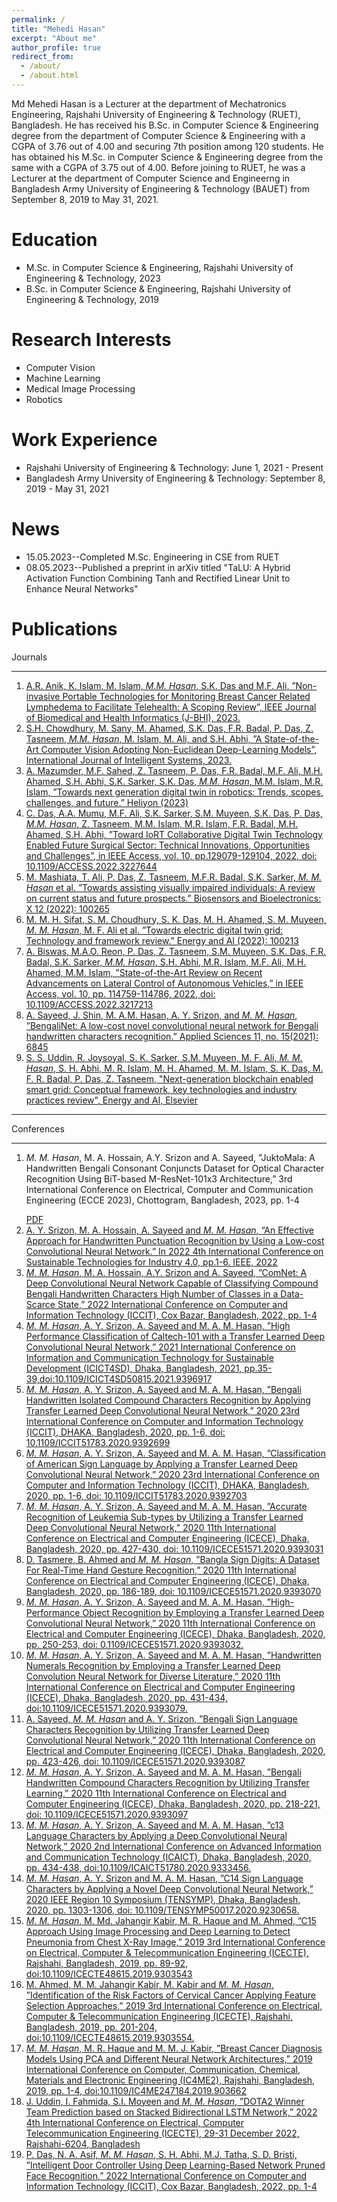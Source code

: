```yaml
---
permalink: /
title: "Mehedi Hasan"
excerpt: "About me"
author_profile: true
redirect_from: 
  - /about/
  - /about.html
---
```


Md Mehedi Hasan is a Lecturer at the department of Mechatronics Engineering, Rajshahi University of Engineering & Technology (RUET), Bangladesh. He has received his B.Sc. in Computer Science & Engineering degree from the department of Computer Science & Engineering with a CGPA of 3.76 out of 4.00 and securing 7th position among 120 students. He has obtained his M.Sc. in Computer Science & Engineering degree from the same with a CGPA of 3.75 out of 4.00. Before joining to RUET, he was a Lecturer at the department of Computer Science and Engineerng in Bangladesh Army University of Engineering & Technology (BAUET) from September 8, 2019 to May 31, 2021.

Education
======
<ul>
<li>
M.Sc. in Computer Science & Engineering, Rajshahi University of Engineering & Technology, 2023</li>
<li>B.Sc. in Computer Science & Engineering, Rajshahi University of Engineering & Technology, 2019</li>
</ul>

Research Interests
======
<ul>
<li>Computer Vision</li>
<li>Machine Learning</li>
<li>Medical Image Processing</li>
<li>Robotics</li>
</ul>

Work Experience
======
<ul>
<li>Rajshahi University of Engineering & Technology: June 1, 2021 - Present</li>
<li>Bangladesh Army University of Engineering & Technology: September 8, 2019 - May 31, 2021</li>
</ul>

News
======
<ul>
<li>15.05.2023--Completed M.Sc. Engineering in CSE from RUET</li>
<li>08.05.2023--Published a preprint in arXiv titled "TaLU: A Hybrid Activation Function Combining Tanh and Rectified Linear Unit to Enhance Neural Networks"</li>
</ul>


Publications
=======
Journals
<hr>
<ol>
<li><a href="/files/Journals/J1.pdf">A.R. Anik, K. Islam, M. Islam, <em>M.M. Hasan</em>, S.K. Das and M.F. Ali, ”Non-invasive Portable Technologies for Monitoring Breast Cancer Related Lymphedema to Facilitate Telehealth: A Scoping Review”, IEEE Journal of Biomedical and Health Informatics (J-BHI), 2023.</a></li>
<li><a href="/files/Journals/J2.pdf">S.H. Chowdhury, M. Sany, M. Ahamed, S.K. Das, F.R. Badal, P. Das, Z. Tasneem, <em>M.M. Hasan</em>, M. Islam, M. Ali, and S.H. Abhi, ”A State-of-the-Art Computer Vision Adopting Non-Euclidean Deep-Learning Models”, International Journal of Intelligent Systems, 2023.</a></li>
<li><a href="/files/Journals/J3.pdf">A. Mazumder, M.F. Sahed, Z. Tasneem, P. Das, F.R. Badal, M.F. Ali, M.H. Ahamed, S.H. Abhi, S.K. Sarker, S.K. Das, <em>M.M. Hasan</em>, M.M. Islam, M.R. Islam, ”Towards next generation digital twin in robotics: Trends, scopes, challenges, and future.” Heliyon (2023)</a></li>
<li><a href="/files/Journals/J4.pdf">C. Das, A.A. Mumu, M.F. Ali, S.K. Sarker, S.M. Muyeen, S.K. Das, P. Das, <em>M.M. Hasan</em>, Z. Tasneem, M.M. Islam, M.R. Islam, F.R. Badal, M.H. Ahamed, S.H. Abhi, ”Toward IoRT Collaborative Digital Twin Technology Enabled Future Surgical Sector: Technical Innovations, Opportunities and Challenges”, in IEEE Access, vol. 10, pp.129079-129104, 2022, doi: 10.1109/ACCESS.2022.3227644</a></li>
<li><a href="/files/Journals/J5.pdf">M. Mashiata, T. Ali, P. Das, Z. Tasneem, M.F.R. Badal, S.K. Sarker, <em>M. M. Hasan</em> et al. ”Towards assisting visually impaired individuals: A review on current status and future prospects.” Biosensors and Bioelectronics: X 12 (2022): 100265</a></li>
<li><a href="/files/Journals/J6.pdf">M. M. H. Sifat, S. M. Choudhury, S. K. Das, M. H. Ahamed, S. M. Muyeen, <em>M. M. Hasan</em>, M. F. Ali et al. ”Towards electric digital twin grid: Technology and framework review.” Energy and AI (2022): 100213</a></li>
<li><a href="/files/Journals/J7.pdf">A. Biswas, M.A.O. Reon, P. Das, Z. Tasneem, S.M. Muyeen, S.K. Das, F.R. Badal, S.K. Sarker, <em>M.M. Hasan</em>, S.H. Abhi, M.R. Islam, M.F. Ali, M.H. Ahamed, M.M. Islam, ”State-of-the-Art Review on Recent Advancements on Lateral Control of Autonomous Vehicles,” in IEEE Access, vol. 10, pp. 114759-114786, 2022, doi: 10.1109/ACCESS.2022.3217213</a></li>
<li><a href="/files/Journals/J8.pdf">A. Sayeed, J. Shin, M. A.M. Hasan, A. Y. Srizon, and <em>M. M. Hasan</em>, ”BengaliNet: A low-cost novel convolutional neural network for Bengali handwritten characters recognition.” Applied Sciences 11, no. 15(2021): 6845</a></li>
<li><a href="/files/Journals/J9.pdf">S. S. Uddin, R. Joysoyal, S. K. Sarker, S.M. Muyeen, M. F. Ali, <em>M. M. Hasan</em>, S. H. Abhi, M. R. Islam, M. H. Ahamed, M. M. Islam, S. K. Das, M. F. R. Badal, P. Das, Z. Tasneem, "Next-generation blockchain enabled smart grid: Conceptual framework, key technologies and industry practices review", Energy and AI, Elsevier</a></li>
</ol>

<hr>
Conferences
<hr>

<ol>
<li><p><em>M. M. Hasan</em>, M. A. Hossain, A.Y. Srizon and A. Sayeed, ”JuktoMala: A Handwritten Bengali Consonant Conjuncts Dataset for Optical Character Recognition Using BiT-based M-ResNet-101x3 Architecture,” 3rd International Conference on Electrical, Computer and Communication Engineering (ECCE 2023), Chottogram, Bangladesh, 2023, pp. 1-4</p><a href="/files/Conferences/C1.pdf">PDF</a></li>

<li><a href="/files/Conferences/C2.pdf">A. Y. Srizon, M. A. Hossain, A. Sayeed and <em>M. M. Hasan</em>, “An Effective Approach for Handwritten Punctuation Recognition by Using a Low-cost Convolutional Neural Network.” In 2022 4th International Conference on Sustainable Technologies for Industry 4.0, pp.1-6. IEEE, 2022</a></li>
<li><a href="/files/Conferences/C3.pdf"><em>M. M. Hasan</em>, M. A. Hossain, A.Y. Srizon and A. Sayeed, ”ComNet: A Deep Convolutional Neural Network Capable of Classifying Compound Bengali Handwritten Characters High Number of Classes in a Data-Scarce State,” 2022 International Conference on Computer and Information Technology (ICCIT), Cox Bazar, Bangladesh, 2022, pp. 1-4</a></li>
<li><a href="/files/Conferences/C4.pdf"><em>M. M. Hasan</em>, A. Y. Srizon, A. Sayeed and M. A. M. Hasan, ”High Performance Classification of Caltech-101 with a Transfer Learned Deep Convolutional Neural Network,” 2021 International Conference on Information and Communication Technology for Sustainable Development (ICICT4SD), Dhaka, Bangladesh, 2021, pp.35-39,doi:10.1109/ICICT4SD50815.2021.9396917</a></li>
<li><a href="/files/Conferences/C5.pdf"><em>M. M. Hasan</em>, A. Y. Srizon, A. Sayeed and M. A. M. Hasan, ”Bengali Handwritten Isolated Compound Characters Recognition by Applying Transfer Learned Deep Convolutional Neural Network,” 2020 23rd International Conference on Computer and Information Technology (ICCIT), DHAKA, Bangladesh, 2020, pp. 1-6, doi:
10.1109/ICCIT51783.2020.9392699
</a></li>
<li><a href="/files/Conferences/C6.pdf"><em>M. M. Hasan</em>, A. Y. Srizon, A. Sayeed and M. A. M. Hasan, ”Classification of American Sign Language by Applying a Transfer Learned Deep Convolutional Neural Network,” 2020 23rd International Conference on Computer and Information Technology (ICCIT), DHAKA, Bangladesh, 2020, pp. 1-6, doi: 10.1109/ICCIT51783.2020.9392703</a></li>
<li><a href="/files/Conferences/C7.pdf"><em>M. M. Hasan</em>, A. Y. Srizon, A. Sayeed and M. A. M. Hasan, ”Accurate Recognition of Leukemia Sub-types by Utilizing a Transfer Learned Deep Convolutional Neural Network,” 2020 11th International Conference on Electrical and Computer Engineering (ICECE), Dhaka, Bangladesh, 2020, pp. 427-430, doi: 10.1109/ICECE51571.2020.9393031</a></li>
<li><a href="/files/Conferences/C8.pdf">D. Tasmere, B. Ahmed and <em>M. M. Hasan</em>, ”Bangla Sign Digits: A Dataset For Real-Time Hand Gesture Recognition,” 2020 11th International Conference on Electrical and Computer Engineering (ICECE), Dhaka, Bangladesh, 2020, pp. 186-189, doi: 10.1109/ICECE51571.2020.9393070</a></li>
<li><a href="/files/Conferences/C9.pdf"><em>M. M. Hasan</em>, A. Y. Srizon, A. Sayeed and M. A. M. Hasan, ”High-Performance Object Recognition by Employing a Transfer Learned Deep Convolutional Neural Network,” 2020 11th International Conference on Electrical and Computer Engineering (ICECE), Dhaka, Bangladesh, 2020, pp. 250-253, doi:  0.1109/ICECE51571.2020.9393032.</a></li>
<li><a href="/files/Conferences/C10.pdf"><em>M. M. Hasan</em>, A. Y. Srizon, A. Sayeed and M. A. M. Hasan, ”Handwritten Numerals Recognition by Employing a Transfer Learned Deep Convolution Neural Network for Diverse Literature,” 2020 11th International Conference on Electrical and Computer Engineering (ICECE), Dhaka, Bangladesh, 2020, pp. 431-434, doi:10.1109/ICECE51571.2020.9393079.</a></li>
<li><a href="/files/Conferences/C11.pdf">A. Sayeed, <em>M. M. Hasan</em> and A. Y. Srizon, ”Bengali Sign Language Characters Recognition by Utilizing Transfer Learned Deep Convolutional Neural Network,” 2020 11th International Conference on Electrical and Computer Engineering (ICECE), Dhaka, Bangladesh, 2020, pp. 423-426, doi: 10.1109/ICECE51571.2020.9393087</a></li>
<li><a href="/files/Conferences/C12.pdf"><em>M. M. Hasan</em>, A. Y. Srizon, A. Sayeed and M. A. M. Hasan, ”Bengali Handwritten Compound Characters Recognition by Utilizing Transfer Learning,” 2020 11th International Conference on Electrical and Computer Engineering (ICECE), Dhaka, Bangladesh, 2020, pp. 218-221, doi: 10.1109/ICECE51571.2020.9393097</a></li>
<li><a href="/files/Conferences/C13.pdf"><em>M. M. Hasan</em>, A. Y. Srizon, A. Sayeed and M. A. M. Hasan, ”c13 Language Characters by Applying a Deep Convolutional Neural Network,” 2020 2nd International Conference on Advanced Information and Communication Technology (ICAICT), Dhaka, Bangladesh, 2020, pp. 434-438, doi:10.1109/ICAICT51780.2020.9333456.</a></li>
<li><a href="/files/Conferences/C14.pdf"><em>M. M. Hasan</em>, A. Y. Srizon and M. A. M. Hasan, ”C14 Sign Language Characters by Applying a Novel Deep Convolutional Neural Network,” 2020 IEEE Region 10 Symposium (TENSYMP), Dhaka, Bangladesh, 2020, pp. 1303-1306, doi: 10.1109/TENSYMP50017.2020.9230658.</a></li>
<li><a href="/files/Conferences/C15.pdf"><em>M. M. Hasan</em>, M. Md. Jahangir Kabir, M. R. Haque and M. Ahmed, ”C15 Approach Using Image Processing and Deep Learning to Detect Pneumonia from Chest X-Ray Image,” 2019 3rd International Conference on Electrical, Computer & Telecommunication Engineering (ICECTE), Rajshahi, Bangladesh, 2019, pp. 89-92, doi:10.1109/ICECTE48615.2019.9303543</a></li>
<li><a href="/files/Conferences/C16.pdf">M. Ahmed, M. M. Jahangir Kabir, M. Kabir and <em>M. M. Hasan</em>, ”Identification of the Risk Factors of Cervical Cancer Applying Feature Selection Approaches,” 2019 3rd International Conference on Electrical, Computer & Telecommunication Engineering (ICECTE), Rajshahi, Bangladesh, 2019, pp. 201-204, doi:10.1109/ICECTE48615.2019.9303554.</a></li>
<li><a href="/files/Conferences/C17.pdf"><em>M. M. Hasan</em>, M. R. Haque and M. M. J. Kabir, ”Breast Cancer Diagnosis Models Using PCA and Different Neural Network Architectures,” 2019 International Conference on Computer, Communication, Chemical, Materials and Electronic Engineering (IC4ME2), Rajshahi, Bangladesh, 2019, pp. 1-4, doi:10.1109/IC4ME247184.2019.903662</a></li>
<li><a href="/files/Conferences/C18.pdf">J. Uddin, I. Fahmida, S.I. Moyeen and <em>M. M. Hasan</em>, ”DOTA2 Winner Team Prediction based on Stacked Bidirectional LSTM Network,” 2022 4th International Conference on Electrical, Computer Telecommunication Engineering (ICECTE), 29-31 December 2022, Rajshahi-6204, Bangladesh</a></li>
<li><a href="/files/Conferences/C19.pdf">P. Das, N. A. Asif, <em>M. M. Hasan</em>, S. H. Abhi, M.J. Tatha, S. D. Bristi, ”Intelligent Door Controller Using Deep Learning-Based Network Pruned Face Recognition,” 2022 International Conference on Computer and Information Technology (ICCIT), Cox Bazar, Bangladesh, 2022, pp. 1-4</a></li>
</ol>